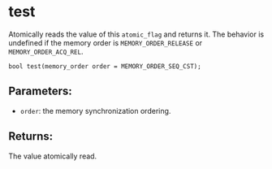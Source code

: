 # test
Atomically reads the value of this `atomic_flag` and returns it. The behavior is undefined if the memory order is `MEMORY_ORDER_RELEASE` or `MEMORY_ORDER_ACQ_REL`.

```nvgt
bool test(memory_order order = MEMORY_ORDER_SEQ_CST);
```

## Parameters:
* `order`: the memory synchronization ordering.

## Returns:
The value atomically read.
